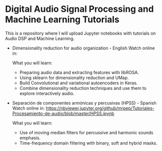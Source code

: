 # Digital Audio Signal Processing and Machine Learning Tutorials

This is a repository where I will upload Jupyter notebooks with tutorials on Audio DSP and Machine Learning.

- Dimensionality reduction for audio organization - English
  Watch online in:

  What you will learn:
    - Preparing audio data and extracting features with libROSA.
    - Using sklearn for dimensionality reduction and UMap.
    - Build Convolutional and variational autoencoders in Keras.
    - Combine dimensionality reduction techniques and use them to explore interactively audio.

- Separación de componentes armónicas y percusivas (HPSS) - Spanish
  Watch online in:
  https://nbviewer.jupyter.org/github/mrpep/Tutoriales-Procesamiento-de-audio/blob/master/HPSS.ipynb
  
  What you will learn:
    - Use of moving median filters for percussive and harmonic sounds emphasis.
    - Time-frequency domain filtering with binary, soft and hybrid masks.
    

